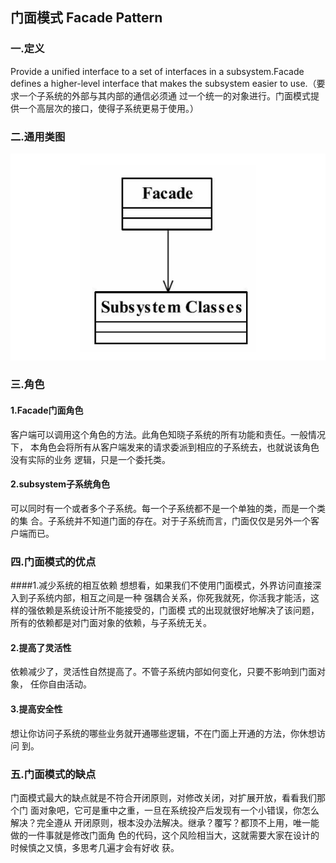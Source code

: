 ## 门面模式 Facade Pattern
### 一.定义
Provide a unified interface to a set of interfaces in a subsystem.Facade defines a higher-level
interface that makes the subsystem easier to use.（要求一个子系统的外部与其内部的通信必须通
过一个统一的对象进行。门面模式提供一个高层次的接口，使得子系统更易于使用。）
### 二.通用类图
![](.readMe_images/48340af7.png)
### 三.角色
#### 1.Facade门面角色
客户端可以调用这个角色的方法。此角色知晓子系统的所有功能和责任。一般情况下，
本角色会将所有从客户端发来的请求委派到相应的子系统去，也就说该角色没有实际的业务
逻辑，只是一个委托类。
#### 2.subsystem子系统角色
可以同时有一个或者多个子系统。每一个子系统都不是一个单独的类，而是一个类的集
合。子系统并不知道门面的存在。对于子系统而言，门面仅仅是另外一个客户端而已。
### 四.门面模式的优点
####1.减少系统的相互依赖
想想看，如果我们不使用门面模式，外界访问直接深入到子系统内部，相互之间是一种
强耦合关系，你死我就死，你活我才能活，这样的强依赖是系统设计所不能接受的，门面模
式的出现就很好地解决了该问题，所有的依赖都是对门面对象的依赖，与子系统无关。
#### 2.提高了灵活性
依赖减少了，灵活性自然提高了。不管子系统内部如何变化，只要不影响到门面对象，
任你自由活动。
#### 3.提高安全性
想让你访问子系统的哪些业务就开通哪些逻辑，不在门面上开通的方法，你休想访问
到。
### 五.门面模式的缺点
门面模式最大的缺点就是不符合开闭原则，对修改关闭，对扩展开放，看看我们那个门
面对象吧，它可是重中之重，一旦在系统投产后发现有一个小错误，你怎么解决？完全遵从
开闭原则，根本没办法解决。继承？覆写？都顶不上用，唯一能做的一件事就是修改门面角
色的代码，这个风险相当大，这就需要大家在设计的时候慎之又慎，多思考几遍才会有好收
获。
